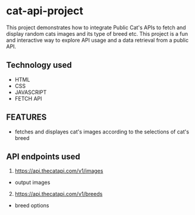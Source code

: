 # cat-api-project
This project demonstrates how to integrate Public Cat's APIs to fetch and display random cats images and its type of breed etc. This project is a fun and interactive way to explore API usage and a data retrieval from a public API.   
 ## Technology used
 - HTML
 - CSS
 - JAVASCRIPT
 - FETCH API

 ## FEATURES
 - fetches and displayes cat's images according to the selections of cat's breed

 ## API endpoints used
 1. https://api.thecatapi.com/v1/images 
 - output images
 2. https://api.thecatapi.com/v1/breeds
 - breed options
 
